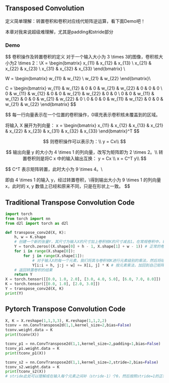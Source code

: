 ## Transposed Convolution

定义简单理解：转置卷积和卷积对应线代矩阵逆运算，看下面Demo吧！

本章对我来说超级难理解，尤其是padding和stride部分

### Demo

$$
卷积操作及转置卷积的定义
对于一个输入大小为 3 \times 3的图像，卷积核大小为2 \times 2：\\X = \begin{bmatrix}
x_{11} & x_{12} & x_{13} \\
x_{21} & x_{22} & x_{23} \\
x_{31} & x_{32} & x_{33}
\end{bmatrix}
\\


W = \begin{bmatrix}
w_{11} & w_{12} \\
w_{21} & w_{22}
\end{bmatrix}\\


C = \begin{bmatrix}
w_{11} & w_{12} & 0 & 0 & w_{21} & w_{22} & 0 & 0 & 0 \\
0 & w_{11} & w_{12} & 0 & 0 & w_{21} & w_{22} & 0 & 0 \\
0 & 0 & w_{11} & w_{12} & 0 & 0 & w_{21} & w_{22} & 0 \\
0 & 0 & 0 & w_{11} & w_{12} & 0 & 0 & w_{21} & w_{22}
\end{bmatrix}
$$

$$
每一行向量表示在一个位置的卷积操作，0填充表示卷积核未覆盖到的区域。

将输入 X 展开为列向量：
x = \begin{bmatrix}
x_{11} & x_{12} & x_{13} & x_{21} & x_{22} & x_{23} & x_{31} & x_{32} & x_{33}
\end{bmatrix}^T
$$

$$
则卷积操作可以表示为：\\
y = Cx\\
$$

$$
输出向量 y 的大小为 4 \times 1 的列向量，改写为矩阵即为 2 \times 2。\\
转置卷积则是将C x 中的输入输出互换：
y = Cx \\
x = C^T y\\
$$

$$
C^T 表示矩阵转置，此时大小为 9 \times 4。\\

即由 4 \times 1 的输入 y，经过转置卷积，\\得到输出大小为 9 \times 1 的列向量 x，此时的 x, y 数值上已经和原来不同，只是在形状上一致。
$$

## Traditional Transpose Convolution Code

```python
import torch
from torch import nn
from d2l import torch as d2l

def transpose_conv2d(X, K):
    h, w = K.shape
    # 创建一个新的张量Y，其尺寸为输入X的尺寸加上卷积核K的尺寸减去1。在常规卷积中，输出尺寸通常是输入尺寸减去卷积核尺寸加1
    Y = torch.zeros((X.shape[0] + h - 1, X.shape[1] + w - 1)) # 正常的卷积后尺寸为(X.shape[0] - h + 1, X.shape[1] - w + 1)
    for i in range(X.shape[0]):
        for j in range(X.shape[1]):
            # 对于输入X的每一个元素，我们将其与卷积核K进行元素级别的乘法，然后将结果加到输出张量Y的相应位置上
            Y[i:i + h, j:j + w] += X[i, j] * K # 按元素乘法，加回到自己矩阵
    # 返回转置卷积的结果
    return Y
X = torch.tensor([[0.0, 1.0, 2.0], [3.0, 4.0, 5.0], [6.0, 7.0, 8.0]])
K = torch.tensor([[0.0, 1.0], [2.0, 3.0]])
Y = transpose_conv2d(X, K)
print(Y)
```

## Pytorch Transpose Convolution Code

```python
X, K = X.reshape(1,1,3,3), K.reshape(1,1,2,2)
tconv = nn.ConvTranspose2d(1,1,kernel_size=2,bias=False) 
tconv.weight.data = K
print(tconv(X))

tconv_p1 = nn.ConvTranspose2d(1,1,kernel_size=2,padding=1,bias=False) 
tconv_p1.weight.data = K
print(tconv_p1(X))

tconv_s2 = nn.ConvTranspose2d(1,1,kernel_size=2,stride=2,bias=False)
tconv_s2.weight.data = K
print(tconv_s2(X))
# stride此处可以理解成在输入每个元素之间补（stride-1）个0，然后按照stride=1的正常卷积进行计算
```